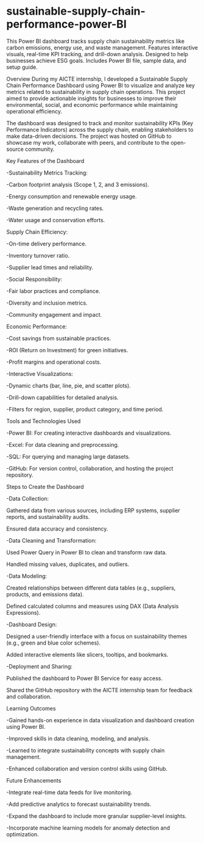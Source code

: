# sustainable-supply-chain-performance-power-BI
This Power BI dashboard tracks supply chain sustainability metrics like carbon emissions, energy use, and waste management. Features interactive visuals, real-time KPI tracking, and drill-down analysis. Designed to help businesses achieve ESG goals. Includes Power BI file, sample data, and setup guide. 

Overview
During my AICTE internship, I developed a Sustainable Supply Chain Performance Dashboard using Power BI to visualize and analyze key metrics related to sustainability in supply chain operations. This project aimed to provide actionable insights for businesses to improve their environmental, social, and economic performance while maintaining operational efficiency.

The dashboard was designed to track and monitor sustainability KPIs (Key Performance Indicators) across the supply chain, enabling stakeholders to make data-driven decisions. The project was hosted on GitHub to showcase my work, collaborate with peers, and contribute to the open-source community.






Key Features of the Dashboard


-Sustainability Metrics Tracking:

-Carbon footprint analysis (Scope 1, 2, and 3 emissions).

-Energy consumption and renewable energy usage.

-Waste generation and recycling rates.

-Water usage and conservation efforts.







Supply Chain Efficiency:

-On-time delivery performance.

-Inventory turnover ratio.

-Supplier lead times and reliability.

-Social Responsibility:

-Fair labor practices and compliance.

-Diversity and inclusion metrics.

-Community engagement and impact.







Economic Performance:

-Cost savings from sustainable practices.

-ROI (Return on Investment) for green initiatives.

-Profit margins and operational costs.

-Interactive Visualizations:

-Dynamic charts (bar, line, pie, and scatter plots).

-Drill-down capabilities for detailed analysis.

-Filters for region, supplier, product category, and time period.







Tools and Technologies Used

-Power BI: For creating interactive dashboards and visualizations.

-Excel: For data cleaning and preprocessing.

-SQL: For querying and managing large datasets.

-GitHub: For version control, collaboration, and hosting the project repository.







Steps to Create the Dashboard


-Data Collection:

Gathered data from various sources, including ERP systems, supplier reports, and sustainability audits.

Ensured data accuracy and consistency.



-Data Cleaning and Transformation:

Used Power Query in Power BI to clean and transform raw data.

Handled missing values, duplicates, and outliers.



-Data Modeling:

Created relationships between different data tables (e.g., suppliers, products, and emissions data).

Defined calculated columns and measures using DAX (Data Analysis Expressions).



-Dashboard Design:

Designed a user-friendly interface with a focus on sustainability themes (e.g., green and blue color schemes).

Added interactive elements like slicers, tooltips, and bookmarks.



-Deployment and Sharing:

Published the dashboard to Power BI Service for easy access.

Shared the GitHub repository with the AICTE internship team for feedback and collaboration.







Learning Outcomes

-Gained hands-on experience in data visualization and dashboard creation using Power BI.

-Improved skills in data cleaning, modeling, and analysis.

-Learned to integrate sustainability concepts with supply chain management.

-Enhanced collaboration and version control skills using GitHub.







Future Enhancements

-Integrate real-time data feeds for live monitoring.

-Add predictive analytics to forecast sustainability trends.

-Expand the dashboard to include more granular supplier-level insights.

-Incorporate machine learning models for anomaly detection and optimization.



